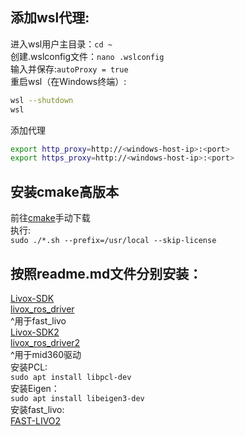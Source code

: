 ## 添加wsl代理:
进入wsl用户主目录：`cd ~`  
创建.wslconfig文件：`nano .wslconfig`  
输入并保存:`autoProxy = true`  
重启wsl（在Windows终端）:
```bash
wsl --shutdown
wsl
```
添加代理  
```bash
export http_proxy=http://<windows-host-ip>:<port>
export https_proxy=http://<windows-host-ip>:<port>
```
## 安装cmake高版本  
前往[cmake](https://github.com/Kitware/CMake/releases/)手动下载  
执行:  
`sudo ./*.sh --prefix=/usr/local --skip-license`
## 按照readme.md文件分别安装：  
[Livox-SDK](https://github.com/Livox-SDK/Livox-SDK)  
[livox_ros_driver](https://github.com/Livox-SDK/livox_ros_driver)  
^用于fast_livo  
[Livox-SDK2](https://github.com/Livox-SDK/Livox-SDK2)  
[livox_ros_driver2](https://github.com/Livox-SDK/livox_ros_driver2)  
^用于mid360驱动  
安装PCL:  
`sudo apt install libpcl-dev`  
安装Eigen：  
`sudo apt install libeigen3-dev`  
安装fast_livo:  
[FAST-LIVO2](https://github.com/hku-mars/FAST-LIVO2?tab=readme-ov-file)
